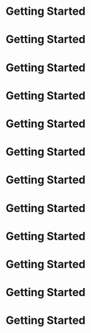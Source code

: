 # Getting Started #  
# Getting Started #  
# Getting Started #  
# Getting Started #  
# Getting Started #  
# Getting Started #  
# Getting Started #  
# Getting Started #  
# Getting Started #  
# Getting Started #  
# Getting Started #  
# Getting Started #  


